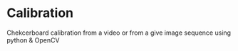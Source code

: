 # Calibration
Chekcerboard calibration from a video or from a give image sequence using python & OpenCV
